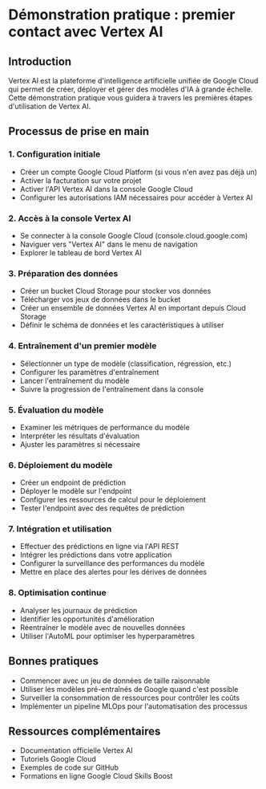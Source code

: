 # Démonstration pratique : premier contact avec Vertex AI

## Introduction
Vertex AI est la plateforme d'intelligence artificielle unifiée de Google Cloud qui permet de créer, déployer et gérer des modèles d'IA à grande échelle. Cette démonstration pratique vous guidera à travers les premières étapes d'utilisation de Vertex AI.

## Processus de prise en main

### 1. Configuration initiale
- Créer un compte Google Cloud Platform (si vous n'en avez pas déjà un)
- Activer la facturation sur votre projet
- Activer l'API Vertex AI dans la console Google Cloud
- Configurer les autorisations IAM nécessaires pour accéder à Vertex AI

### 2. Accès à la console Vertex AI
- Se connecter à la console Google Cloud (console.cloud.google.com)
- Naviguer vers "Vertex AI" dans le menu de navigation
- Explorer le tableau de bord Vertex AI

### 3. Préparation des données
- Créer un bucket Cloud Storage pour stocker vos données
- Télécharger vos jeux de données dans le bucket
- Créer un ensemble de données Vertex AI en important depuis Cloud Storage
- Définir le schéma de données et les caractéristiques à utiliser

### 4. Entraînement d'un premier modèle
- Sélectionner un type de modèle (classification, régression, etc.)
- Configurer les paramètres d'entraînement
- Lancer l'entraînement du modèle
- Suivre la progression de l'entraînement dans la console

### 5. Évaluation du modèle
- Examiner les métriques de performance du modèle
- Interpréter les résultats d'évaluation
- Ajuster les paramètres si nécessaire

### 6. Déploiement du modèle
- Créer un endpoint de prédiction
- Déployer le modèle sur l'endpoint
- Configurer les ressources de calcul pour le déploiement
- Tester l'endpoint avec des requêtes de prédiction

### 7. Intégration et utilisation
- Effectuer des prédictions en ligne via l'API REST
- Intégrer les prédictions dans votre application
- Configurer la surveillance des performances du modèle
- Mettre en place des alertes pour les dérives de données

### 8. Optimisation continue
- Analyser les journaux de prédiction
- Identifier les opportunités d'amélioration
- Réentraîner le modèle avec de nouvelles données
- Utiliser l'AutoML pour optimiser les hyperparamètres

## Bonnes pratiques
- Commencer avec un jeu de données de taille raisonnable
- Utiliser les modèles pré-entraînés de Google quand c'est possible
- Surveiller la consommation de ressources pour contrôler les coûts
- Implémenter un pipeline MLOps pour l'automatisation des processus

## Ressources complémentaires
- Documentation officielle Vertex AI
- Tutoriels Google Cloud
- Exemples de code sur GitHub
- Formations en ligne Google Cloud Skills Boost